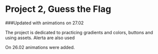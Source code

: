 #  Project 2, Guess the Flag
###Updated with animations on 27.02

The project is dedicated to practicing gradients and colors, buttons and using assets. Alerta are also used

On 26.02 animations were added.

